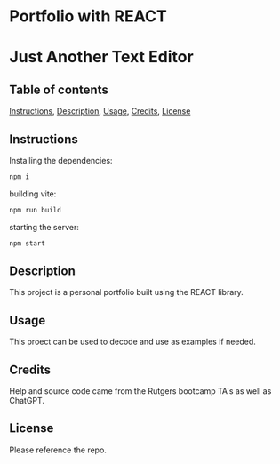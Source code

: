 # Portfolio with REACT

# Just Another Text Editor

## Table of contents
[Instructions](#instructions),
[Description](#description),
[Usage](#usage),
[Credits](#credits),
[License](#license)

## Instructions
Installing the dependencies:
```bash
npm i
```
building vite: 
```bash
npm run build
```
starting the server: 
```bash
npm start
```

## Description
This project is a personal portfolio built using the REACT library.

## Usage
This proect can be used to decode and use as examples if needed.


## Credits
Help and source code came from the Rutgers bootcamp TA's as well as ChatGPT.

## License
Please reference the repo.

